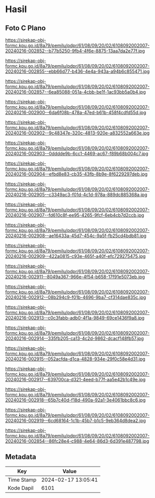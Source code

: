 # Hasil

## Foto C Plano

https://sirekap-obj-formc.kpu.go.id/8a79/pemilu/pdpr/61/08/09/20/02/6108092002007-20240216-002852--b77b5250-9fb4-4f6e-8875-13aa7da2e77f.jpg

https://sirekap-obj-formc.kpu.go.id/8a79/pemilu/pdpr/61/08/09/20/02/6108092002007-20240216-002855--ebb66d77-b436-4e4a-943a-a94b6c855471.jpg

https://sirekap-obj-formc.kpu.go.id/8a79/pemilu/pdpr/61/08/09/20/02/6108092002007-20240216-002857--6ea85088-051a-4cbb-be1f-1ac93bb5a0b4.jpg

https://sirekap-obj-formc.kpu.go.id/8a79/pemilu/pdpr/61/08/09/20/02/6108092002007-20240216-002900--6da6f08b-478a-47ed-b61b-458f4cdfd55d.jpg

https://sirekap-obj-formc.kpu.go.id/8a79/pemilu/pdpr/61/08/09/20/02/6108092002007-20240216-002902--9c48347e-320c-4813-920e-a832552a663e.jpg

https://sirekap-obj-formc.kpu.go.id/8a79/pemilu/pdpr/61/08/09/20/02/6108092002007-20240216-002903--0dddde9b-6cc1-4469-ac67-f89b68b004c7.jpg

https://sirekap-obj-formc.kpu.go.id/8a79/pemilu/pdpr/61/08/09/20/02/6108092002007-20240216-002904--efbd8e83-cb35-43fb-8b9e-8f6229297deb.jpg

https://sirekap-obj-formc.kpu.go.id/8a79/pemilu/pdpr/61/08/09/20/02/6108092002007-20240216-002905--c3349ac3-f01d-4c1d-978a-889dc885368a.jpg

https://sirekap-obj-formc.kpu.go.id/8a79/pemilu/pdpr/61/08/09/20/02/6108092002007-20240216-002907--fd610c8f-ee95-4265-9fcf-6eb4cb7d2ccb.jpg

https://sirekap-obj-formc.kpu.go.id/8a79/pemilu/pdpr/61/08/09/20/02/6108092002007-20240216-002908--ae16433a-45d7-454c-9a5f-fb25cd4bdb81.jpg

https://sirekap-obj-formc.kpu.go.id/8a79/pemilu/pdpr/61/08/09/20/02/6108092002007-20240216-002909--422a0815-c93e-465f-a40f-efc729275475.jpg

https://sirekap-obj-formc.kpu.go.id/8a79/pemilu/pdpr/61/08/09/20/02/6108092002007-20240216-002911--8049a367-966e-4f54-b658-17f91e5073eb.jpg

https://sirekap-obj-formc.kpu.go.id/8a79/pemilu/pdpr/61/08/09/20/02/6108092002007-20240216-002912--08b294c9-f01b-4696-9ba7-cf314dae835c.jpg

https://sirekap-obj-formc.kpu.go.id/8a79/pemilu/pdpr/61/08/09/20/02/6108092002007-20240216-002913--c0c3fabb-adb0-4f1a-9849-69ce1436f9a8.jpg

https://sirekap-obj-formc.kpu.go.id/8a79/pemilu/pdpr/61/08/09/20/02/6108092002007-20240216-002914--335fb205-ca13-4c2d-9862-dcacf148fb57.jpg

https://sirekap-obj-formc.kpu.go.id/8a79/pemilu/pdpr/61/08/09/20/02/6108092002007-20240216-002915--052acfda-d1ca-4828-934e-29f0c58e4d31.jpg

https://sirekap-obj-formc.kpu.go.id/8a79/pemilu/pdpr/61/08/09/20/02/6108092002007-20240216-002917--639700ca-d321-4eed-b77f-aa5e42b1c49e.jpg

https://sirekap-obj-formc.kpu.go.id/8a79/pemilu/pdpr/61/08/09/20/02/6108092002007-20240216-002918--65b7c40d-f18d-490a-92a1-3e4061bbc8c6.jpg

https://sirekap-obj-formc.kpu.go.id/8a79/pemilu/pdpr/61/08/09/20/02/6108092002007-20240216-002919--6cd68164-1c1b-45b7-b1c5-9eb364d8dea2.jpg

https://sirekap-obj-formc.kpu.go.id/8a79/pemilu/pdpr/61/08/09/20/02/6108092002007-20240216-002854--86fc28e4-c988-4e64-86d3-6d391e487798.jpg


## Metadata

| Key        | Value               |
| ---------- | ------------------- |
| Time Stamp | 2024-02-17 13:05:41 |
| Kode Dapil | 6101                |




